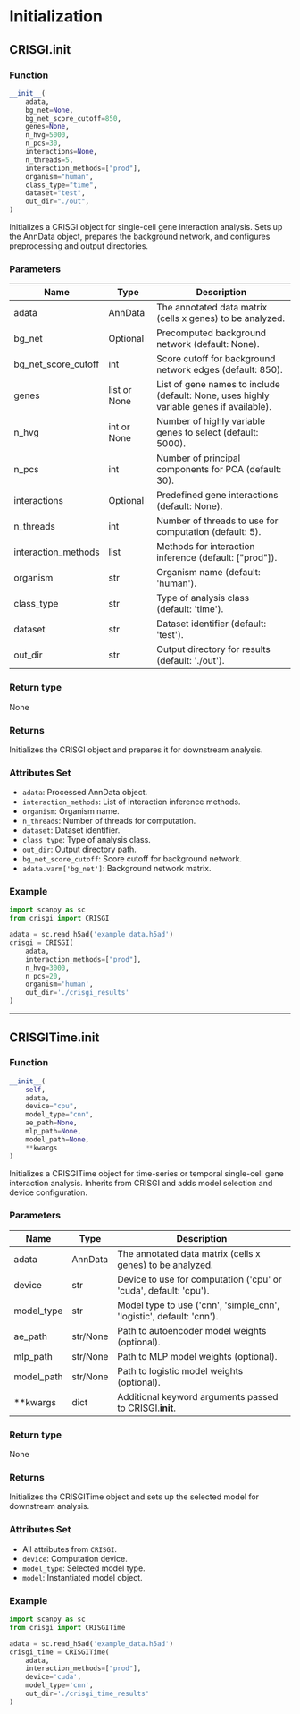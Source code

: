 # Initialization

## CRISGI.__init__

### Function

```python
__init__(
    adata,
    bg_net=None,
    bg_net_score_cutoff=850,
    genes=None,
    n_hvg=5000,
    n_pcs=30,
    interactions=None,
    n_threads=5,
    interaction_methods=["prod"],
    organism="human",
    class_type="time",
    dataset="test",
    out_dir="./out",
)
```

Initializes a CRISGI object for single-cell gene interaction analysis. Sets up the AnnData object, prepares the background network, and configures preprocessing and output directories.

### Parameters

| Name                | Type            | Description                                                                                  |
|---------------------|-----------------|----------------------------------------------------------------------------------------------|
| adata               | AnnData         | The annotated data matrix (cells x genes) to be analyzed.                                    |
| bg_net              | Optional        | Precomputed background network (default: None).                                              |
| bg_net_score_cutoff | int             | Score cutoff for background network edges (default: 850).                                    |
| genes               | list or None    | List of gene names to include (default: None, uses highly variable genes if available).      |
| n_hvg               | int or None     | Number of highly variable genes to select (default: 5000).                                   |
| n_pcs               | int             | Number of principal components for PCA (default: 30).                                        |
| interactions        | Optional        | Predefined gene interactions (default: None).                                                |
| n_threads           | int             | Number of threads to use for computation (default: 5).                                       |
| interaction_methods | list            | Methods for interaction inference (default: ["prod"]).                                       |
| organism            | str             | Organism name (default: 'human').                                                            |
| class_type          | str             | Type of analysis class (default: 'time').                                                    |
| dataset             | str             | Dataset identifier (default: 'test').                                                        |
| out_dir             | str             | Output directory for results (default: './out').                                             |

### Return type
None

### Returns
Initializes the CRISGI object and prepares it for downstream analysis.

### Attributes Set

- `adata`: Processed AnnData object.
- `interaction_methods`: List of interaction inference methods.
- `organism`: Organism name.
- `n_threads`: Number of threads for computation.
- `dataset`: Dataset identifier.
- `class_type`: Type of analysis class.
- `out_dir`: Output directory path.
- `bg_net_score_cutoff`: Score cutoff for background network.
- `adata.varm['bg_net']`: Background network matrix.

### Example

```python
import scanpy as sc
from crisgi import CRISGI

adata = sc.read_h5ad('example_data.h5ad')
crisgi = CRISGI(
    adata,
    interaction_methods=["prod"],
    n_hvg=3000,
    n_pcs=20,
    organism='human',
    out_dir='./crisgi_results'
)
```

---

## CRISGITime.__init__

### Function

```python
__init__(
    self,
    adata,
    device="cpu",
    model_type="cnn",
    ae_path=None,
    mlp_path=None,
    model_path=None,
    **kwargs
)
```

Initializes a CRISGITime object for time-series or temporal single-cell gene interaction analysis. Inherits from CRISGI and adds model selection and device configuration.

### Parameters

| Name        | Type     | Description                                                                 |
|-------------|----------|-----------------------------------------------------------------------------|
| adata       | AnnData  | The annotated data matrix (cells x genes) to be analyzed.                   |
| device      | str      | Device to use for computation ('cpu' or 'cuda', default: 'cpu').            |
| model_type  | str      | Model type to use ('cnn', 'simple_cnn', 'logistic', default: 'cnn').        |
| ae_path     | str/None | Path to autoencoder model weights (optional).                               |
| mlp_path    | str/None | Path to MLP model weights (optional).                                       |
| model_path  | str/None | Path to logistic model weights (optional).                                  |
| **kwargs    | dict     | Additional keyword arguments passed to CRISGI.__init__.                     |

### Return type
None

### Returns
Initializes the CRISGITime object and sets up the selected model for downstream analysis.

### Attributes Set

- All attributes from `CRISGI`.
- `device`: Computation device.
- `model_type`: Selected model type.
- `model`: Instantiated model object.

### Example

```python
import scanpy as sc
from crisgi import CRISGITime

adata = sc.read_h5ad('example_data.h5ad')
crisgi_time = CRISGITime(
    adata,
    interaction_methods=["prod"],
    device='cuda',
    model_type='cnn',
    out_dir='./crisgi_time_results'
)
```


